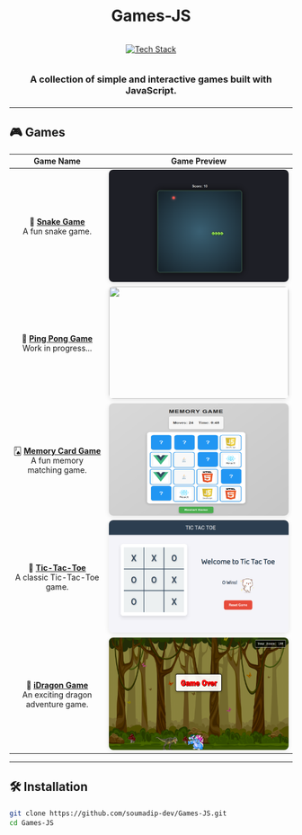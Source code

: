 <h1 align="center">
  <br>
  Games-JS
  <br>
</h1>

<div align="center">
  <a href="https://github.com/kavindu-dilshan">
    <img src="https://skillicons.dev/icons?i=html,css,js,github" alt="Tech Stack" width="140" style="padding: 15px 0">
  </a>
</div>

<h3 align="center" style="margin: 20px 0">
  A collection of simple and interactive games built with JavaScript.
</h3>

---

## 🎮 Games

<div align="center">

|                                                          Game Name                                                           |                                                                                                                                                  Game Preview                                                                                                                                                  |
| :--------------------------------------------------------------------------------------------------------------------------: | :------------------------------------------------------------------------------------------------------------------------------------------------------------------------------------------------------------------------------------------------------------------------------------------------------------: |
|           🐍 **[Snake Game](https://github.com/soumadip-dev/Games-JS/tree/main/Snake_Game)**<br>A fun snake game.            |                                                 <div align="center"><img src="https://github.com/soumadip-dev/Games-JS/blob/main/Snake_Game/Images/Game.png" width="320" height="200" style="border-radius: 8px; box-shadow: 0 2px 8px rgba(0,0,0,0.1)"></div>                                                 |
|                                      🏓 **[Ping Pong Game](#)**<br>Work in progress...                                       | <div align="center"><img src="https://media2.giphy.com/media/v1.Y2lkPTc5MGI3NjExNmEzZHM0djFybDJlcTkwOGtjZTc2NDZsYTVlMTZ0cXJ1a3Qxems2NiZlcD12MV9pbnRlcm5hbF9naWZfYnlfaWQmY3Q9Zw/ek2O7qoqZxR2H6tHN5/giphy.gif" width="320" height="200" style="border-radius: 8px; box-shadow: 0 2px 8px rgba(0,0,0,0.1)"></div> |
| 🂫 **[Memory Card Game](https://github.com/soumadip-dev/Games-JS/tree/main/Memory_Card_Game)**<br>A fun memory matching game. |                                          <div align="center"><img src="https://github.com/soumadip-dev/Games-JS/blob/main/Memory_Card_Game/SS-Memory_Card_Game.png" width="320" height="200" style="border-radius: 8px; box-shadow: 0 2px 8px rgba(0,0,0,0.1)"></div>                                          |
|    🎯 **[Tic-Tac-Toe](https://github.com/soumadip-dev/Games-JS/tree/main/TicTacToe_Game)**<br>A classic Tic-Tac-Toe game.    |                                        <div align="center"><img src="https://github.com/soumadip-dev/Games-JS/blob/main/TicTacToe_Game/assets/SS_TicTacToe-Game.png" width="320" height="200" style="border-radius: 8px; box-shadow: 0 2px 8px rgba(0,0,0,0.1)"></div>                                         |
| 🐉 **[iDragon Game](https://github.com/soumadip-dev/JS-Games/tree/main/Idragon_Game)**<br>An exciting dragon adventure game. |                                              <div align="center"><img src="https://github.com/soumadip-dev/Games-JS/blob/main/Idragon_Game/SS_Idragon_Game.png" width="320" height="200" style="border-radius: 8px; box-shadow: 0 2px 8px rgba(0,0,0,0.1)"></div>                                              |

</div>

---

## 🛠️ Installation

```bash
git clone https://github.com/soumadip-dev/Games-JS.git
cd Games-JS
```
